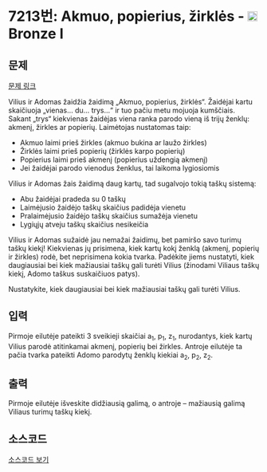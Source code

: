 # 7213번: Akmuo, popierius, žirklės - <img src="https://static.solved.ac/tier_small/5.svg" style="height:20px" /> Bronze I

<!-- performance -->

<!-- 문제 제출 후 깃허브에 푸시를 했을 때 제출한 코드의 성능이 입력될 공간입니다.-->

<!-- end -->

## 문제

[문제 링크](https://boj.kr/7213)


<p>Vilius ir Adomas žaidžia žaidimą „Akmuo, popierius, žirklės“. Žaidėjai kartu skaičiuoja „vienas… du… trys…“ ir tuo pačiu metu mojuoja kumščiais. Sakant „trys“ kiekvienas žaidėjas viena ranka parodo vieną iš trijų ženklų: akmenį, žirkles ar popierių. Laimėtojas nustatomas taip:</p>

<ul>
<li>Akmuo laimi prieš žirkles (akmuo bukina ar laužo žirkles)</li>
<li>Žirklės laimi prieš popierių (žirklės karpo popierių)</li>
<li>Popierius laimi prieš akmenį (popierius uždengią akmenį)</li>
<li>Jei žaidėjai parodo vienodus ženklus, tai laikoma lygiosiomis</li>
</ul>

<p>Vilius ir Adomas žais žaidimą daug kartų, tad sugalvojo tokią taškų sistemą:</p>

<ul>
<li>Abu žaidėjai pradeda su 0 taškų</li>
<li>Laimėjusio žaidėjo taškų skaičius padidėja vienetu</li>
<li>Pralaimėjusio žaidėjo taškų skaičius sumažėja vienetu</li>
<li>Lygiųjų atveju taškų skaičius nesikeičia</li>
</ul>

<p>Vilius ir Adomas sužaidė jau nemažai žaidimų, bet pamiršo savo turimų taškų kiekį! Kiekvienas jų prisimena, kiek kartų kokį ženklą (akmenį, popierių ir žirkles) rodė, bet neprisimena kokia tvarka. Padėkite jiems nustatyti, kiek daugiausiai bei kiek mažiausiai taškų gali turėti Vilius (žinodami Viliaus taškų kiekį, Adomo taškus suskaičiuos patys).</p>

<p>Nustatykite, kiek daugiausiai bei kiek mažiausiai taškų gali turėti Vilius.</p>



## 입력


<p>Pirmoje eilutėje pateikti 3 sveikieji skaičiai a<sub>1</sub>, p<sub>1</sub>, z<sub>1</sub>, nurodantys, kiek kartų Vilius parodė atitinkamai akmenį, popierių bei žirkles. Antroje eilutėje ta pačia tvarka pateikti Adomo parodytų ženklų kiekiai a<sub>2</sub>, p<sub>2</sub>, z<sub>2</sub>.</p>



## 출력


<p>Pirmoje eilutėje išveskite didžiausią galimą, o antroje – mažiausią galimą Viliaus turimų taškų kiekį.</p>



## 소스코드

[소스코드 보기](Akmuo,%20popierius,%20žirklės.cpp)